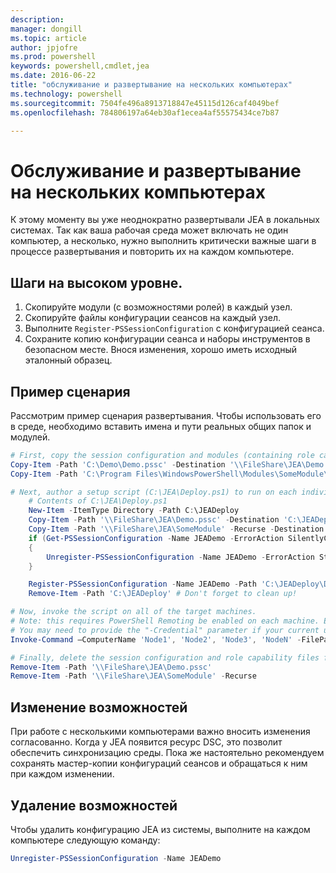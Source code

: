 ```yaml
---
description: 
manager: dongill
ms.topic: article
author: jpjofre
ms.prod: powershell
keywords: powershell,cmdlet,jea
ms.date: 2016-06-22
title: "обслуживание и развертывание на нескольких компьютерах"
ms.technology: powershell
ms.sourcegitcommit: 7504fe496a8913718847e45115d126caf4049bef
ms.openlocfilehash: 784806197a64eb30af1ecea4af55575434ce7b87

---
```


# Обслуживание и развертывание на нескольких компьютерах
К этому моменту вы уже неоднократно развертывали JEA в локальных системах.
Так как ваша рабочая среда может включать не один компьютер, а несколько, нужно выполнить критически важные шаги в процессе развертывания и повторить их на каждом компьютере.

## Шаги на высоком уровне.
1.  Скопируйте модули (с возможностями ролей) в каждый узел.
2.  Скопируйте файлы конфигурации сеансов на каждый узел.
3.  Выполните `Register-PSSessionConfiguration` с конфигурацией сеанса.
4.  Сохраните копию конфигурации сеанса и наборы инструментов в безопасном месте.
Внося изменения, хорошо иметь исходный эталонный образец.

## Пример сценария
Рассмотрим пример сценария развертывания.
Чтобы использовать его в среде, необходимо вставить имена и пути реальных общих папок и модулей.
```PowerShell
# First, copy the session configuration and modules (containing role capability files) onto a file share you have access to.
Copy-Item -Path 'C:\Demo\Demo.pssc' -Destination '\\FileShare\JEA\Demo.pssc'
Copy-Item -Path 'C:\Program Files\WindowsPowerShell\Modules\SomeModule\' -Recurse -Destination '\\FileShare\JEA\SomeModule'

# Next, author a setup script (C:\JEA\Deploy.ps1) to run on each individual node
    # Contents of C:\JEA\Deploy.ps1
    New-Item -ItemType Directory -Path C:\JEADeploy
    Copy-Item -Path '\\FileShare\JEA\Demo.pssc' -Destination 'C:\JEADeploy\'
    Copy-Item -Path '\\FileShare\JEA\SomeModule' -Recurse -Destination 'C:\Program Files\WindowsPowerShell\Modules' # Remember, Role Capability Files are found in modules
    if (Get-PSSessionConfiguration -Name JEADemo -ErrorAction SilentlyContinue)
    {
        Unregister-PSSessionConfiguration -Name JEADemo -ErrorAction Stop
    }

    Register-PSSessionConfiguration -Name JEADemo -Path 'C:\JEADeploy\Demo.pssc'
    Remove-Item -Path 'C:\JEADeploy' # Don't forget to clean up!

# Now, invoke the script on all of the target machines.
# Note: this requires PowerShell Remoting be enabled on each machine. Enabling PowerShell remoting is a requirement to use JEA as well.
# You may need to provide the "-Credential" parameter if your current user account does not have admin permissions on these machines.
Invoke-Command –ComputerName 'Node1', 'Node2', 'Node3', 'NodeN' -FilePath 'C:\JEA\Deploy.ps1'

# Finally, delete the session configuration and role capability files from the file share.
Remove-Item -Path '\\FileShare\JEA\Demo.pssc'
Remove-Item -Path '\\FileShare\JEA\SomeModule' -Recurse
```
## Изменение возможностей
При работе с несколькими компьютерами важно вносить изменения согласованно.
Когда у JEA появится ресурс DSC, это позволит обеспечить синхронизацию среды.
Пока же настоятельно рекомендуем сохранять мастер-копии конфигураций сеансов и обращаться к ним при каждом изменении.

## Удаление возможностей
Чтобы удалить конфигурацию JEA из системы, выполните на каждом компьютере следующую команду:
```PowerShell
Unregister-PSSessionConfiguration -Name JEADemo
```




<!--HONumber=Jun16_HO4-->


